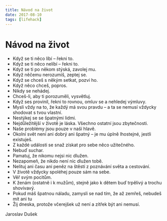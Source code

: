 ```yaml
---
title: Návod na život
date: 2017-08-10
tags: [lifehack]
---
```


# Návod na život

* Když se ti něco líbí – řekni to.
* Když se ti něco nelíbí – řekni to.
* Když se ti po někom stýská, zavolej mu.
* Když něčemu nerozumíš, zeptej se.
* Když se chceš s někým setkat, pozvi ho.
* Když něco chceš, popros.
* Nikdy se nehádej.
* Chceš-li, aby ti porozuměli, vysvětluj.
* Když ses provinil, řekni to rovnou, omluv se a nehledej výmluvy.
* Mysli vždy na to, že každý má svou pravdu – a ta se nemusí vždycky shodovat s tvou vlastní.
* Nestýkej se se špatnými lidmi.
* Nejdůležitější v životě je láska. Všechno ostatní jsou zbytečnosti.
* Naše problémy jsou pouze v naší hlavě.
* Okolní svět není ani dobrý ani špatný – je mu úplně lhostejné, jestli existuješ.
* Z každé události se snaž získat pro sebe něco užitečného.
* Nebuď suchar.
* Pamatuj, že nikomu nejsi nic dlužen.
* Nezapomeň, že nikdo není nic dlužen tobě.
* Nelituj ani času ani peněz na štěstí z poznávání světa a cestování.
* V životě vždycky spoléhej pouze sám na sebe.
* Věř svým pocitům.
* K ženám (ostatně i k mužům), stejně jako k dětem buď trpělivý a trochu shovívavý.
* Pokud máš špatnou náladu, zamysli se nad tím, že až zemřeš, nebudeš mít ani tu
* Žij dneska, protože včerejšek už není a zítřek být ani nemusí.

Jaroslav Dušek